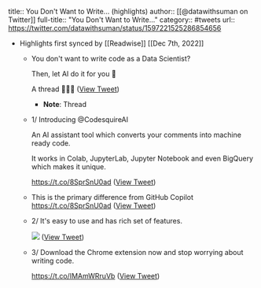 title:: You Don't Want to Write... (highlights)
author:: [[@datawithsuman on Twitter]]
full-title:: "You Don't Want to Write..."
category:: #tweets
url:: https://twitter.com/datawithsuman/status/1597221525286854656

- Highlights first synced by [[Readwise]] [[Dec 7th, 2022]]
	- You don't want to write code as a Data Scientist?
	  
	  Then, let AI do it for you 🚀
	  
	  A thread 🧵👇🏻 ([View Tweet](https://twitter.com/datawithsuman/status/1597221525286854656))
		- **Note**: Thread
	- 1/ Introducing @CodesquireAI
	  
	  An AI assistant tool which converts your comments into machine ready code.
	  
	  It works in Colab, JupyterLab, Jupyter Notebook and even BigQuery which makes it unique.
	  
	   https://t.co/8SprSnU0ad ([View Tweet](https://twitter.com/datawithsuman/status/1597221527744749569))
	- This is the primary difference from GitHub Copilot
	  https://t.co/8SprSnU0ad ([View Tweet](https://twitter.com/datawithsuman/status/1597221530374586368))
	- 2/ It's easy to use and has rich set of features. 
	  
	  ![](https://pbs.twimg.com/media/Fip4hc8VIAEhc29.jpg) ([View Tweet](https://twitter.com/datawithsuman/status/1597221539740385281))
	- 3/ Download the Chrome extension now and stop worrying about writing code.
	  
	  https://t.co/IMAmWRruVb ([View Tweet](https://twitter.com/datawithsuman/status/1597221542584164352))